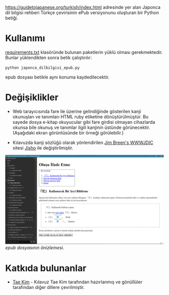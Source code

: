 https://guidetojapanese.org/turkish/index.html adresinde yer alan Japonca dil bilgisi rehberi Türkçe çevirisinin ePub versiyonunu oluşturan bir Python betiği.

# Kullanımı
[requirements.txt](requirements.txt) klasöründe bulunan paketlerin yüklü olması gerekmektedir. Bunlar yüklendikten sonra betik çalıştırılır:

`
python japonca_dilbilgisi_epub.py
`

epub dosyası betikle aynı konuma kaydedilecektir.

# Değişiklikler

- Web tarayıcısında fare ile üzerine gelindiğinde gösterilen kanji okunuşları ve tanımları HTML ruby etiketine dönüştürülmüştür. Bu sayede dosya e-kitap okuyucular gibi fare girdisi olmayan cihazlarda okunsa bile okunuş ve tanımlar ilgili kanjinin üstünde görünecektir. (Aşağıdaki ekran görüntüsünde bir örneği görülebilir.)

- Kılavuzda kanji sözlüğü olarak yönlendirilen [Jim Breen's WWWJDIC](https://users.monash.edu/~jwb/wwwjdic.html) sitesi [Jisho](https://jisho.org/) ile değiştirilmiştir.

![](res/onizleme.png)
*epub dosyasının önizlemesi.*


# Katkıda bulunanlar

- [Tae Kim](https://guidetojapanese.org/learn/) -  Kılavuz Tae Kim tarafından hazırlanmış ve gönüllüler tarafından diğer dillere çevrilmiştir.
